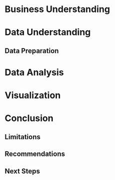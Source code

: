 # Business Understanding

# Data Understanding

## Data Preparation

# Data Analysis

# Visualization

# Conclusion

## Limitations

## Recommendations

## Next Steps 
